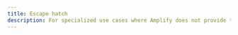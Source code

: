 ```yaml
---
title: Escape hatch
description: For specialized use cases where Amplify does not provide the functionality, you can use the escape hatch to access an AWSS3 low-level client instance. The returned AWSS3 instance is already configured with your access credentials.
---
```


<inline-fragment platform="ios" src="~/lib/storage/fragments/ios/escapehatch.md"></inline-fragment> <inline-fragment platform="android" src="~/lib/storage/fragments/android/escapehatch.md"></inline-fragment>
